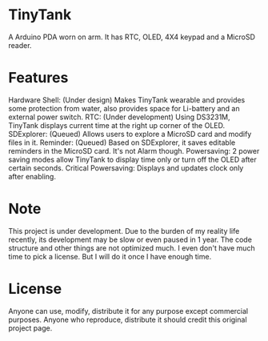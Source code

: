 # TinyTank
A Arduino PDA worn on arm. It has RTC, OLED, 4X4 keypad and a MicroSD reader.
# Features
Hardware Shell: (Under design) Makes TinyTank wearable and provides some protection from water, also provides space for Li-battery and an external power switch.
RTC: (Under development) Using DS3231M, TinyTank displays current time at the right up corner of the OLED.
SDExplorer: (Queued) Allows users to explore a MicroSD card and modify files in it.
Reminder: (Queued) Based on SDExplorer, it saves editable reminders in the MicroSD card. It's not Alarm though.
Powersaving: 2 power saving modes allow TinyTank to display time only or turn off the OLED after certain seconds.
Critical Powersaving: Displays and updates clock only after enabling. 
# Note
This project is under development. Due to the burden of my reality life recently, its development may be slow or even paused in 1 year.
The code structure and other things are not optimized much. I even don't have much time to pick a license. But I will do it once I have enough time.
# License
Anyone can use, modify, distribute it for any purpose except commercial purposes.
Anyone who reproduce, distribute it should credit this original project page.
